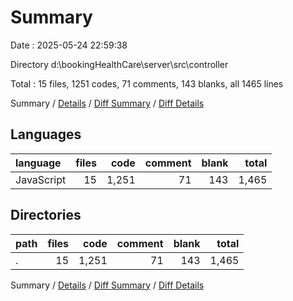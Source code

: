 # Summary

Date : 2025-05-24 22:59:38

Directory d:\\bookingHealthCare\\server\\src\\controller

Total : 15 files,  1251 codes, 71 comments, 143 blanks, all 1465 lines

Summary / [Details](details.md) / [Diff Summary](diff.md) / [Diff Details](diff-details.md)

## Languages
| language | files | code | comment | blank | total |
| :--- | ---: | ---: | ---: | ---: | ---: |
| JavaScript | 15 | 1,251 | 71 | 143 | 1,465 |

## Directories
| path | files | code | comment | blank | total |
| :--- | ---: | ---: | ---: | ---: | ---: |
| . | 15 | 1,251 | 71 | 143 | 1,465 |

Summary / [Details](details.md) / [Diff Summary](diff.md) / [Diff Details](diff-details.md)
